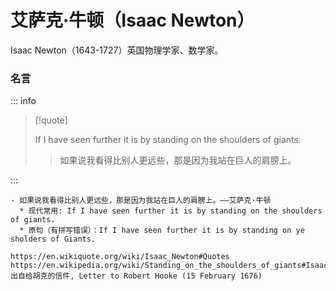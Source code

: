 # 艾萨克·牛顿（Isaac Newton）

Isaac Newton（1643-1727）英国物理学家、数学家。

### 名言

::: info

> [!quote]
>
> If I have seen further it is by standing on the shoulders of giants.
>
> > 如果说我看得比别人更远些，那是因为我站在巨人的肩膀上。

:::

```
- 如果说我看得比别人更远些，那是因为我站在巨人的肩膀上。——艾萨克·牛顿
  * 现代常用: If I have seen further it is by standing on the shoulders of giants.
  * 原句（有拼写错误）：If I have seen further it is by standing on ye sholders of Giants.

https://en.wikiquote.org/wiki/Isaac_Newton#Quotes
https://en.wikipedia.org/wiki/Standing_on_the_shoulders_of_giants#Isaac_Newton
出自给胡克的信件, Letter to Robert Hooke (15 February 1676)
```
